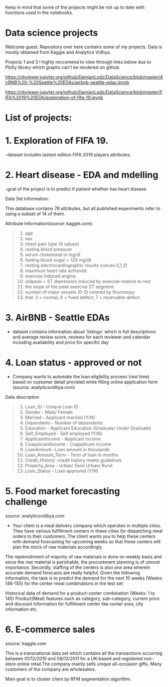 Keep in mind that some of the projects might be not up to date with functions used in the notebooks.
# Data science projects
Welcome guest. Repository over here contains some of my projects. Data is mostly obtained from Kaggle and Analytics Vidhya.

Projects 1 and 3 I highly reccomend to view through links below due to Plotly library which graphs can't be rendered on github.

https://nbviewer.jupyter.org/github/DamianLodz/DataScience/blob/master/AirBNB%20-%20Seattle%20EDAs/airbnb-seattle-edas.ipynb

https://nbviewer.jupyter.org/github/DamianLodz/DataScience/blob/master/FIFA%2019%20EDA/exploration-of-fifa-19.ipynb

# List of projects:

# 1. Exploration of FIFA 19.
-dataset includes lastest edition FIFA 2019 players attributes. 

# 2. Heart disease - EDA and mdelling
-goal of the project is to predict if patient whether has heart disease

Data Set Information:

This database contains 76 attributes, but all published experiments refer to using a subset of 14 of them.

Attribute Information(source: kaggle.com):
> 1. age
> 2. sex
> 3. chest pain type (4 values)
> 4. resting blood pressure
> 5. serum cholestoral in mg/dl
> 6. fasting blood sugar > 120 mg/dl
> 7. resting electrocardiographic results (values 0,1,2)
> 8. maximum heart rate achieved
> 9. exercise induced angina
> 10. oldpeak = ST depression induced by exercise relative to rest
> 11. the slope of the peak exercise ST segment
> 12. number of major vessels (0-3) colored by flourosopy
> 13. thal: 3 = normal; 6 = fixed defect; 7 = reversable defect

# 3. AirBNB - Seattle EDAs
- dataset contains information about 'listings' which is full descriptions and average review score, reviews for each reviewer and calendar including availability and price for specific day

# 4. Loan status - approved or not
- Company wants to automate the loan eligibility process (real time) based on customer detail provided while filling online application form (source: analyticsvidhya.com)

Data description

> 1. Loan_ID - Unique Loan ID
> 2. Gender - Male/ Female
> 3. Married - Applicant married (Y/N)
> 4. Dependents - Number of dependents
> 5. Education - Applicant Education (Graduate/ Under Graduate)
> 6. Self_Employed - Self employed (Y/N)
> 7. ApplicantIncome - Applicant income
> 8. CoapplicantIncome - Coapplicant income
> 9. LoanAmount -Loan amount in thousands
> 10. Loan_Amount_Term - Term of loan in months
> 11. Credit_History -credit history meets guidelines
> 12. Property_Area - Urban/ Semi Urban/ Rural
> 13. Loan_Status - Loan approved (Y/N)

# 5. Food market forecasting challenge
source: analyticsvidhya.com
- Your client is a meal delivery company which operates in multiple cities. They have various fulfillment centers in these cities for dispatching meal orders to their customers. The client wants you to help these centers with demand forecasting for upcoming weeks so that these centers will plan the stock of raw materials accordingly.

The replenishment of majority of raw materials is done on weekly basis and since the raw material is perishable, the procurement planning is of utmost importance. Secondly, staffing of the centers is also one area wherein accurate demand forecasts are really helpful. Given the following information, the task is to predict the demand for the next 10 weeks (Weeks: 146-155) for the center-meal combinations in the test set:  

Historical data of demand for a product-center combination (Weeks: 1 to 145)
Product(Meal) features such as category, sub-category, current price and discount
Information for fulfillment center like center area, city information etc.

# 6. E-commerce sales
source: kaggle.com

This is a transnational data set which contains all the transactions occurring between 01/12/2010 and 09/12/2011 for a UK-based and registered non-store online retail.The company mainly sells unique all-occasion gifts. Many customers of the company are wholesalers.

Main goal is to cluster client by RFM segmentation algorithm.
